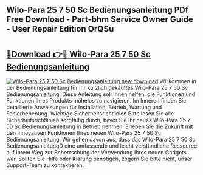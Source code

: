 ## Wilo-Para 25 7 50 Sc Bedienungsanleitung PDf Free Download - Part-bhm Service Owner Guide - User Repair Edition OrQSu

# <h2><a href="http://df5ksb.blite.top/?on=Wilo-Para+25+7+50+Sc+Bedienungsanleitung">🔗Download 👉🔴 Wilo-Para 25 7 50 Sc Bedienungsanleitung</a></h2>

[![Wilo-Para 25 7 50 Sc Bedienungsanleitung new download](https://i.imgur.com/lujVjoI.png)](http://df5ksb.blite.top/?on=Wilo-Para+25+7+50+Sc+Bedienungsanleitung)
Willkommen in der Bedienungsanleitung für Ihr kürzlich gekauftes Wilo-Para 25 7 50 Sc Bedienungsanleitung. Diese Anleitung soll Ihnen helfen, die Funktionen und Funktionen Ihres Produkts mühelos zu navigieren. Im Inneren finden Sie detaillierte Anweisungen für Installation, Betrieb, Wartung und Fehlerbehebung. Wichtige Sicherheitsrichtlinien Bitte lesen Sie alle Sicherheitsrichtlinien sorgfältig durch, bevor Sie Ihr neues Wilo-Para 25 7 50 Sc Bedienungsanleitung in Betrieb nehmen. Erleben Sie die Zukunft mit den innovativen Funktionen Ihres neuen Wilo-Para 25 7 50 Sc Bedienungsanleitung. Wir gehen davon aus, dass das Wilo-Para 25 7 50 Sc BedienungsanleitungD eine umfassende und leicht verständliche Ressource auf Ihrem Weg zur Beherrschung der Verwendung Ihres neuen Gadgets war. Sollten Sie Hilfe oder Klärung benötigen, zögern Sie bitte nicht, unser Support-Team zu kontaktieren.
